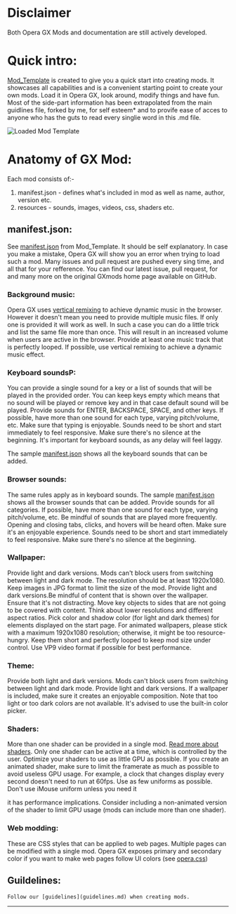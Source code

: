 # Disclaimer

Both Opera GX Mods and documentation are still actively developed. 

# Quick intro:

[Mod_Template](Mod_Template) is created to give you a quick start into creating mods. It showcases all capabilities and is a convenient starting point to create your own mods. Load it in Opera GX, look around, modify things and have fun. Most of the side-part information has been extrapolated from the main guidlines file, forked by me, for self esteem* and to provife ease of acces to anyone who has the guts to read every singlie word in this .md file.

![Loaded Mod Template](images/loaded_mod_template.png)

# Anatomy of GX Mod:

Each mod consists of:-

1. manifest.json - defines what's included in mod as well as name, author, version etc.
2. resources - sounds, images, videos, css, shaders etc. 

## manifest.json:

See [manifest.json](Mod_Template/manifest.json) from Mod_Template. It should be self explanatory. In case you make a mistake, Opera GX will show you an error when trying to load such a mod. Many issues and pull request are pushed every sing time, and all that for your refference. You can find our latest issue, pull request, for and many more on the original GXmods home page available on GitHub.

### Background music:

Opera GX uses [vertical remixing](https://gamemaker.io/en/blog/compose-video-game-music) to achieve dynamic music in the browser. However it doesn't mean you need to provide multiple music files. If only one is provided it will work as well. In such a case you can do a little trick and list the same file more than once. This will result in an increased volume when users are active in the browser. Provide at least one music track that is perfectly looped. If possible, use vertical remixing to achieve a dynamic music effect.

### Keyboard soundsP:

You can provide a single sound for a key or a list of sounds that will be played in the provided order. You can keep keys empty which means that no sound will be played or remove key and in that case default sound will be played. Provide sounds for ENTER, BACKSPACE, SPACE, and other keys. If possible, have more than one sound for each type, varying pitch/volume, etc. Make sure that typing is enjoyable. Sounds need to be short and start immediately to feel responsive. Make sure there's no silence at the beginning. It's important for keyboard sounds, as any delay will feel laggy. 

The sample [manifest.json](Mod_Template/manifest.json) shows all the keyboard sounds that can be added.

### Browser sounds:

The same rules apply as in keyboard sounds. The sample [manifest.json](Mod_Template/manifest.json) shows all the browser sounds that can be added.
Provide sounds for all categories. If possible, have more than one sound for each type, varying pitch/volume, etc. Be mindful of sounds that are played more frequently. Opening and closing tabs, clicks, and hovers will be heard often. Make sure it's an enjoyable experience. Sounds need to be short and start immediately to feel responsive. Make sure there's no silence at the beginning.

### Wallpaper:

Provide light and dark versions. Mods can't block users from switching between light and dark mode. The resolution should be at least 1920x1080. Keep images in JPG format to limit the size of the mod. Provide light and dark versions.Be mindful of content that is shown over the wallpaper. Ensure that it's not distracting. Move key objects to sides that are not going to be covered with content. Think about lower resolutions and different aspect ratios. Pick color and shadow color (for light and dark themes) for elements displayed on the start page. For animated wallpapers, please stick with a maximum 1920x1080 resolution; otherwise, it might be too resource-hungry. Keep them short and perfectly looped to keep mod size under control. Use VP9 video format if possible for best performance.

### Theme:

Provide both light and dark versions. Mods can't block users from switching between light and dark mode. Provide light and dark versions. If a wallpaper is included, make sure it creates an enjoyable composition. Note that too light or too dark colors are not available. It's advised to use the built-in color picker.

### Shaders:

More than one shader can be provided in a single mod. [Read more about shaders](shaders.md). Only one shader can be active at a time, which is controlled by the user. Optimize your shaders to use as little GPU as possible. If you create an animated shader, make sure to limit the framerate as much as possible to avoid useless GPU usage. For example, a clock that changes display every second doesn't need to run at 60fps. Use as few uniforms as possible. Don't use iMouse uniform unless you need it

it has performance implications. Consider including a non-animated version of the shader to limit GPU usage
(mods can include more than one shader).

### Web modding:

These are CSS styles that can be applied to web pages. Multiple pages can be modified with a single mod. Opera GX exposes
primary and secondary color if you want to make web pages follow UI colors (see [opera.css](Mod_Template/webmodding/opera.css))

## Guildelines:

~~~~~~~~~~~~~~~~~~~~~~~~~~~~~~~~~~~~~~~~~~~~~~~~~~~~~~~~~~
Follow our [guidelines](guidelines.md) when creating mods.
~~~~~~~~~~~~~~~~~~~~~~~~~~~~~~~~~~~~~~~~~~~~~~~~~~~~~~~~~~

------------------------------------------------------------------------------------------------------------------------------------------------------------------------
